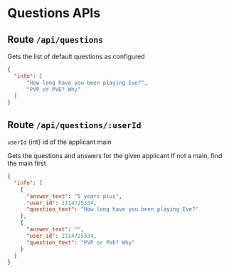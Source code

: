 # Questions APIs

## Route `/api/questions`

Gets the list of default questions as configured

```json
{
  "info": [
      "How long have you been playing Eve?",
      "PVP or PVE? Why"
  ]
}
```

## Route `/api/questions/:userId`

`userId` {int} id of the applicant main

Gets the questions and answers for the given applicant 
If not a main, find the main first

```json
{
  "info": [
    {
      "answer_text": "5 years plus",
      "user_id": 2114725334,
      "question_text": "How long have you been playing Eve?"
    },
    {
      "answer_text": "",
      "user_id": 2114725334,
      "question_text": "PVP or PVE? Why"
    }
  ]
}
```